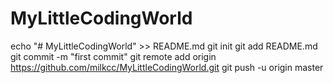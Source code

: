 # MyLittleCodingWorld
echo "# MyLittleCodingWorld" >> README.md
git init
git add README.md
git commit -m "first commit"
git remote add origin https://github.com/milkcc/MyLittleCodingWorld.git
git push -u origin master
